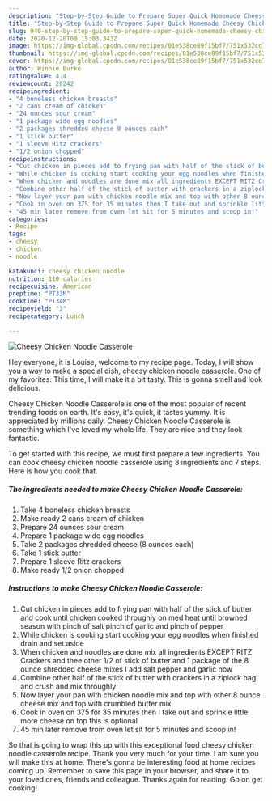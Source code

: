 ```yaml
---
description: "Step-by-Step Guide to Prepare Super Quick Homemade Cheesy Chicken Noodle Casserole"
title: "Step-by-Step Guide to Prepare Super Quick Homemade Cheesy Chicken Noodle Casserole"
slug: 940-step-by-step-guide-to-prepare-super-quick-homemade-cheesy-chicken-noodle-casserole
date: 2020-12-20T00:15:03.343Z
image: https://img-global.cpcdn.com/recipes/01e538ce89f15bf7/751x532cq70/cheesy-chicken-noodle-casserole-recipe-main-photo.jpg
thumbnail: https://img-global.cpcdn.com/recipes/01e538ce89f15bf7/751x532cq70/cheesy-chicken-noodle-casserole-recipe-main-photo.jpg
cover: https://img-global.cpcdn.com/recipes/01e538ce89f15bf7/751x532cq70/cheesy-chicken-noodle-casserole-recipe-main-photo.jpg
author: Winnie Burke
ratingvalue: 4.4
reviewcount: 26242
recipeingredient:
- "4 boneless chicken breasts"
- "2 cans cream of chicken"
- "24 ounces sour cream"
- "1 package wide egg noodles"
- "2 packages shredded cheese 8 ounces each"
- "1 stick butter"
- "1 sleeve Ritz crackers"
- "1/2 onion chopped"
recipeinstructions:
- "Cut chicken in pieces add to frying pan with half of the stick of butter and cook until chicken cooked throughly on med heat until browned season with pinch of salt pinch of garlic and pinch of pepper"
- "While chicken is cooking start cooking your egg noodles when finished drain and set aside"
- "When chicken and noodles are done mix all ingredients EXCEPT RITZ Crackers and thee other 1/2 of stick of butter and 1 package of the 8 ounce shredded cheese mixes I add salt pepper and garlic now"
- "Combine other half of the stick of butter with crackers in a ziplock bag and crush and mix throughly"
- "Now layer your pan with chicken noodle mix and top with other 8 ounce cheese mix and top with crumbled butter mix"
- "Cook in oven on 375 for 35 minutes then I take out and sprinkle little more cheese on top this is optional"
- "45 min later remove from oven let sit for 5 minutes and scoop in!"
categories:
- Recipe
tags:
- cheesy
- chicken
- noodle

katakunci: cheesy chicken noodle 
nutrition: 110 calories
recipecuisine: American
preptime: "PT33M"
cooktime: "PT34M"
recipeyield: "3"
recipecategory: Lunch

---
```



![Cheesy Chicken Noodle Casserole](https://img-global.cpcdn.com/recipes/01e538ce89f15bf7/751x532cq70/cheesy-chicken-noodle-casserole-recipe-main-photo.jpg)

Hey everyone, it is Louise, welcome to my recipe page. Today, I will show you a way to make a special dish, cheesy chicken noodle casserole. One of my favorites. This time, I will make it a bit tasty. This is gonna smell and look delicious.

Cheesy Chicken Noodle Casserole is one of the most popular of recent trending foods on earth. It's easy, it's quick, it tastes yummy. It is appreciated by millions daily. Cheesy Chicken Noodle Casserole is something which I've loved my whole life. They are nice and they look fantastic.




To get started with this recipe, we must first prepare a few ingredients. You can cook cheesy chicken noodle casserole using 8 ingredients and 7 steps. Here is how you cook that.

<!--inarticleads1-->

##### The ingredients needed to make Cheesy Chicken Noodle Casserole:

1. Take 4 boneless chicken breasts
1. Make ready 2 cans cream of chicken
1. Prepare 24 ounces sour cream
1. Prepare 1 package wide egg noodles
1. Take 2 packages shredded cheese (8 ounces each)
1. Take 1 stick butter
1. Prepare 1 sleeve Ritz crackers
1. Make ready 1/2 onion chopped




<!--inarticleads2-->

##### Instructions to make Cheesy Chicken Noodle Casserole:

1. Cut chicken in pieces add to frying pan with half of the stick of butter and cook until chicken cooked throughly on med heat until browned season with pinch of salt pinch of garlic and pinch of pepper
1. While chicken is cooking start cooking your egg noodles when finished drain and set aside
1. When chicken and noodles are done mix all ingredients EXCEPT RITZ Crackers and thee other 1/2 of stick of butter and 1 package of the 8 ounce shredded cheese mixes I add salt pepper and garlic now
1. Combine other half of the stick of butter with crackers in a ziplock bag and crush and mix throughly
1. Now layer your pan with chicken noodle mix and top with other 8 ounce cheese mix and top with crumbled butter mix
1. Cook in oven on 375 for 35 minutes then I take out and sprinkle little more cheese on top this is optional
1. 45 min later remove from oven let sit for 5 minutes and scoop in!




So that is going to wrap this up with this exceptional food cheesy chicken noodle casserole recipe. Thank you very much for your time. I am sure you will make this at home. There's gonna be interesting food at home recipes coming up. Remember to save this page in your browser, and share it to your loved ones, friends and colleague. Thanks again for reading. Go on get cooking!
